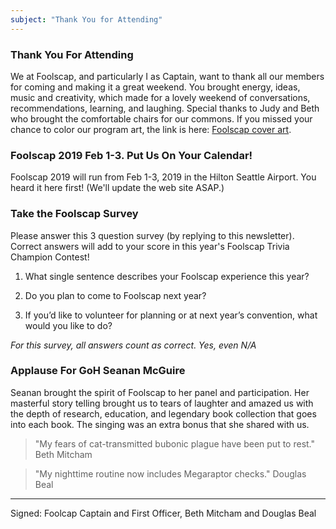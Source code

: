 ```yaml
---
subject: "Thank You for Attending"
---
```


### Thank You For Attending
We at Foolscap, and particularly I as Captain, want to thank all our members for coming and making it a great weekend. You brought energy, ideas, music and creativity, which made for a lovely weekend of conversations, recommendations, learning, and laughing. Special thanks to Judy and Beth who brought the comfortable chairs for our commons. If you missed your chance to color our program art, the link is here: [Foolscap cover art](http://files.foolscap.org/files/line-Foolscap-poster-800px-straight.png).

### Foolscap 2019 Feb 1-3. Put Us On Your Calendar!
Foolscap 2019 will run from Feb 1-3, 2019 in the Hilton Seattle Airport. You heard it here first! (We'll update the web site ASAP.)

### Take the Foolscap Survey
Please answer this 3 question survey (by replying to this newsletter). Correct answers will add to your score in this year's Foolscap Trivia Champion Contest!

1. What single sentence describes your Foolscap experience this year?

2. Do you plan to come to Foolscap next year?

3. If you’d like to volunteer for planning or at next year’s convention, what would you like to do?

*For this survey, all answers count as correct. Yes, even N/A*

### Applause For GoH Seanan McGuire
Seanan brought the spirit of Foolscap to her panel and participation. Her masterful story telling brought us to tears of
laughter and amazed us with the depth of research, education, and legendary book collection that goes into each book. The 
singing was an extra bonus that she shared with us.


> "My fears of cat-transmitted bubonic plague have been put to rest." Beth Mitcham

> "My nighttime routine now includes Megaraptor checks." Douglas Beal

---

Signed: Foolcap Captain and First Officer, Beth Mitcham and Douglas Beal
